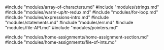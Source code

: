 #include "modules/array-of-characters.md"
#include "modules/strings.md"
#include "modules/warm-up/tr-redux.md"
#include "modules/for-loop.md"
#include "modules/expressions-intro.md"
#include "modules/statements.md"
#include "modules/err.md"
#include "modules/file-API.md"
#include "modules/pointers.md"

#include "modules/home-assignments/home-assignment-section.md"
#include "modules/home-assignments/file-of-ints.md"
